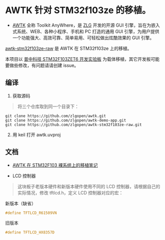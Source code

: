 # AWTK 针对 STM32f103ze 的移植。

* [AWTK](https://github.com/zlgopen/awtk) 全称 Toolkit AnyWhere，是 [ZLG](http://www.zlg.cn/) 开发的开源 GUI 引擎，旨在为嵌入式系统、WEB、各种小程序、手机和 PC 打造的通用 GUI 引擎，为用户提供一个功能强大、高效可靠、简单易用、可轻松做出炫酷效果的 GUI 引擎。

[awtk-stm32f103ze-raw](https://github.com/zlgopen/awtk-stm32f103ze-raw) 是 AWTK 在 STM32f103ze 上的移植。

本项目以 [普中科技 STM32F103ZET6 开发实验板](https://item.taobao.com/item.htm?spm=a230r.1.14.1.50a130e8TMKYMC&id=558855281660&ns=1&abbucket=5#detail) 为载体移植，其它开发板可能要做些修改，有问题请请创建 issue。

## 编译

1. 获取源码

> 将三个仓库取到同一个目录下：
```
git clone https://github.com/zlgopen/awtk.git
git clone https://github.com/zlgopen/awtk-demo-app.git
git clone https://github.com/zlgopen/awtk-stm32f103ze-raw.git
```

2. 用 keil 打开 awtk.uvproj

## 文档

* [AWTK 在 STM32F103 裸系统上的移植笔记](https://github.com/zlgopen/awtk/blob/master/docs/porting_to_stm32f103ze.md)

* LCD 控制器

> 这块板子老版本硬件和新版本硬件使用不同的 LCD 控制器，请根据自己的实际情况，修改 tftlcd.h，定义 LCD 控制器对应的宏：

新版本（缺省）

```c
#define TFTLCD_R61509VN 
```

旧版本

```c
#define TFTLCD_HX8357D 
```
